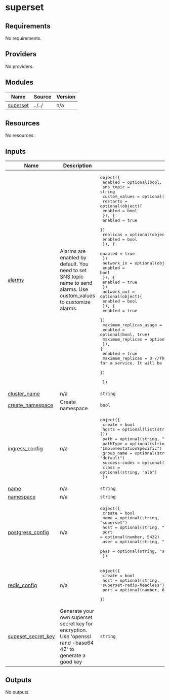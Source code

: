 # superset

<!-- BEGINNING OF PRE-COMMIT-TERRAFORM DOCS HOOK -->
## Requirements

No requirements.

## Providers

No providers.

## Modules

| Name | Source | Version |
|------|--------|---------|
| <a name="module_superset"></a> [superset](#module\_superset) | ../../ | n/a |

## Resources

No resources.

## Inputs

| Name | Description | Type | Default | Required |
|------|-------------|------|---------|:--------:|
| <a name="input_alarms"></a> [alarms](#input\_alarms) | Alarms are enabled by default. You need to set SNS topic name to send alarms. Use custom\_values to customize alarms. | <pre>object({<br>    enabled       = optional(bool, true)<br>    sns_topic     = string<br>    custom_values = optional(any, {})<br>    restarts = optional(object({<br>      enabled = bool<br>      }), {<br>      enabled = true<br>    })<br>    replicas = optional(object({<br>      enabled = bool<br>      }), {<br>      enabled = true<br>    })<br>    network_in = optional(object({<br>      enabled = bool<br>      }), {<br>      enabled = true<br>    })<br>    network_out = optional(object({<br>      enabled = bool<br>      }), {<br>      enabled = true<br>    })<br>    maximum_replicas_usage = optional(object({<br>      enabled          = optional(bool, true)<br>      maximum_replicas = optional(number)<br>      }), {<br>      enabled          = true<br>      maximum_replicas = 3 //The count of HPA maximum for a service. It will be used as a threshold for HPA maximum alarm.<br>    })<br><br>  })</pre> | n/a | yes |
| <a name="input_cluster_name"></a> [cluster\_name](#input\_cluster\_name) | n/a | `string` | `"superset"` | no |
| <a name="input_create_namespace"></a> [create\_namespace](#input\_create\_namespace) | Create namespace | `bool` | `false` | no |
| <a name="input_ingress_config"></a> [ingress\_config](#input\_ingress\_config) | n/a | <pre>object({<br>    create        = bool<br>    hosts         = optional(list(string), [])<br>    path          = optional(string, "/*")<br>    pathType      = optional(string, "ImplementationSpecific")<br>    group_name    = optional(string, "default")<br>    success-codes = optional(string, "200-399")<br>    class         = optional(string, "alb")<br>  })</pre> | n/a | yes |
| <a name="input_name"></a> [name](#input\_name) | n/a | `string` | `"superset"` | no |
| <a name="input_namespace"></a> [namespace](#input\_namespace) | n/a | `string` | `"superset"` | no |
| <a name="input_postgress_config"></a> [postgress\_config](#input\_postgress\_config) | n/a | <pre>object({<br>    create = bool<br>    name   = optional(string, "superset")<br>    host   = optional(string, "superset-postgresql")<br>    port   = optional(number, 5432)<br>    user   = optional(string, "superset")<br>    pass   = optional(string, "superset")<br>  })</pre> | n/a | yes |
| <a name="input_redis_config"></a> [redis\_config](#input\_redis\_config) | n/a | <pre>object({<br>    create = bool<br>    host   = optional(string, "superset-redis-headless")<br>    port   = optional(number, 6379)<br>  })</pre> | n/a | yes |
| <a name="input_supeset_secret_key"></a> [supeset\_secret\_key](#input\_supeset\_secret\_key) | Generate your own superset secret key for encryption. Use 'openssl rand -base64 42' to generate a good key | `string` | n/a | yes |

## Outputs

No outputs.
<!-- END OF PRE-COMMIT-TERRAFORM DOCS HOOK -->
